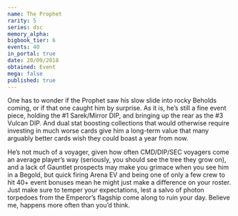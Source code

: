 ```yaml
---
name: The Prophet
rarity: 5
series: dsc
memory_alpha:
bigbook_tier: 6
events: 40
in_portal: true
date: 20/09/2018
obtained: Event
mega: false
published: true
---
```


One has to wonder if the Prophet saw his slow slide into rocky Beholds coming, or if that one caught him by surprise. As it is, he’s still a fine event piece, holding the #1 Sarek/Mirror DIP, and bringing up the rear as the #3 Vulcan DIP. And dual stat boosting collections that would otherwise require investing in much worse cards give him a long-term value that many arguably better cards wish they could boast a year from now.

He’s not much of a voyager, given how often CMD/DIP/SEC voyagers come an average player’s way (seriously, you should see the tree they grow on), and a lack of Gauntlet prospects may make you grimace when you see him in a Begold, but quick firing Arena EV and being one of only a few crew to hit 40+ event bonuses mean he might just make a difference on your roster. Just make sure to temper your expectations, lest a salvo of photon torpedoes from the Emperor’s flagship come along to ruin your day. Believe me, happens more often than you’d think.
